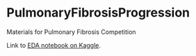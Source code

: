 # PulmonaryFibrosisProgression
Materials for Pulmonary Fibrosis Competition

Link to [EDA notebook on Kaggle](https://www.kaggle.com/aleksandradeis/pulmonary-fibrosis-progression-eda).
